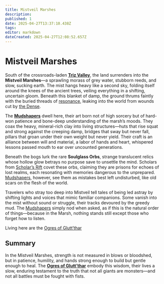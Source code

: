 ```yaml
---
title: Mistveil Marshes
description: 
published: 1
date: 2025-04-27T13:37:10.438Z
tags: 
editor: markdown
dateCreated: 2025-04-27T12:08:52.657Z
---
```


# Mistveil Marshes

South of the crossroads-laden **[Triz Valley](/geography/settlement/city/triz-valley.md)**, the land surrenders into the **Mistveil Marshes**—a sprawling morass of grey water, stubborn reeds, and slow, sucking earth. The mist hangs heavy like a second sky, folding itself around the knees of the ancient trees, veiling everything in a shifting, uncertain gloom. Beneath this blanket of damp, the ground thrums faintly with the buried threads of [resonance](/structure/mechanic/resonance.md), leaking into the world from wounds cut by [the Dense](/geography/cosmology/plane-of-existance/the-dense.md).

The **[Mudshapers](/structure/society/profession/mudshaper.md)** dwell here, their art born not of high sorcery but of hard-won patience and bone-deep understanding of the marsh’s moods. They coax the heavy, mineral-rich clay into living structures—huts that rise squat and strong against the creeping damp, bridges that sway but never fall, pillars that groan under their own weight but never yield. Their craft is an alliance between will and material, a labor of hands and heart, whispered lessons passed mouth to ear over uncounted generations.

Beneath the bogs lurk the rare **Soulglass Orbs**, strange translucent relics whose hollow glow betrays no purpose save to unsettle the mind. Scholars from [Scholar’s Rift](/geography/settlement/enclave/scholars-rift/scholars-rift.md) covet these orbs, claiming they are prisons for echoes of lost realms, each resonating with memories dangerous to the unprepared. [Mudshapers](/structure/society/profession/mudshaper.md), however, see them as mistakes best left undisturbed, like old scars on the flesh of the world.

Travelers who stray too deep into Mistveil tell tales of being led astray by shifting lights and voices that mimic familiar companions. Some vanish into the mist without sound or struggle, their tracks devoured by the greedy mud. The [Mudshapers](/structure/society/profession/mudshaper.md) simply nod when asked, as if this is the natural order of things—because in the Marsh, nothing stands still except those who forget how to listen.

Living here are the [Ogres of Glutt’thar](/structure/society/ogres-of-glutt-thar.md)

## Summary
In the Mistveil Marshes, strength is not measured in blows or bloodshed, but in patience, humility, and hands strong enough to build but gentle enough to heal. The **[Ogres of Glutt’thar](/structure/society/ogres-of-glutt-thar.md)** embody this wisdom, their lives a slow, enduring testament to the truth that not all giants are monsters—and not all battles must be fought with fists.

